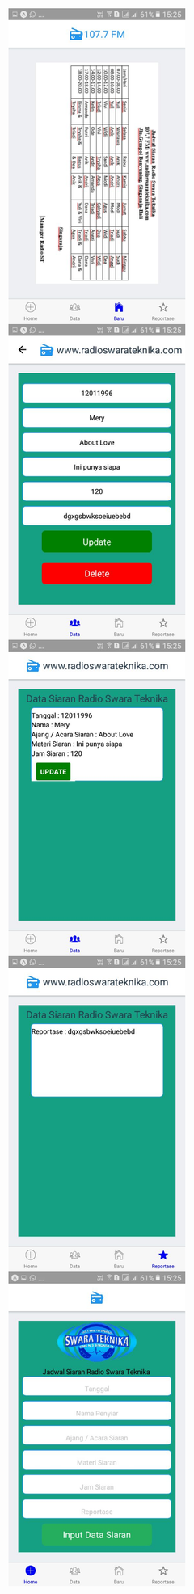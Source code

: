 <img src="https://github.com/triadi17/Jadwal_Siaran-Radio-Swara-Teknika/blob/master/WhatsApp%20Image%202018-04-16%20at%2015.31.45(1).jpeg" width="350"/>                                                                                                                                                   
<img src="https://github.com/triadi17/Jadwal_Siaran-Radio-Swara-Teknika/blob/master/WhatsApp%20Image%202018-04-16%20at%2015.31.45(2).jpeg" width="350"/>
<img src="https://github.com/triadi17/Jadwal_Siaran-Radio-Swara-Teknika/blob/master/WhatsApp%20Image%202018-04-16%20at%2015.31.45(3).jpeg" width="350"/>
<img src="https://github.com/triadi17/Jadwal_Siaran-Radio-Swara-Teknika/blob/master/WhatsApp%20Image%202018-04-16%20at%2015.31.45.jpeg" width="350"/>
<img src="https://github.com/triadi17/Jadwal_Siaran-Radio-Swara-Teknika/blob/master/WhatsApp%20Image%202018-04-16%20at%2015.31.46.jpeg" width="350"/>
